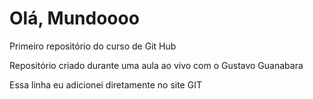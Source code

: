 # Olá, Mundoooo
 Primeiro repositório do curso de Git Hub

 Repositório criado durante uma aula ao vivo com o Gustavo Guanabara
 
 Essa linha eu adicionei diretamente no site GIT
